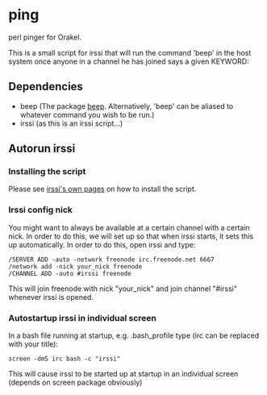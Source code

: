 ping
====

perl pinger for Orakel.

This is a small script for irssi that will run the command 'beep' in the host system once anyone in a channel he has joined says a given KEYWORD:

## Dependencies
- beep (The package [beep](http://packages.ubuntu.com/search?keywords=beep). Alternatively, 'beep' can be aliased to whatever command you wish to be run.)
- irssi (as this is an irssi script...)


## Autorun irssi 

### Installing the script
Please see [irssi's own pages](http://scripts.irssi.org/) on how to install the script.

### Irssi config nick

You might want to always be available at a certain channel with a certain nick. In order to do this, we will set up so 
that when irssi starts, it sets this up automatically. In order to do this, open irssi and type:

```
/SERVER ADD -auto -network freenode irc.freenode.net 6667
/network add -nick your_nick freenode
/CHANNEL ADD -auto #irssi freenode
```

This will join freenode with nick "your_nick" and join channel "#irssi" whenever irssi is opened.

### Autostartup irssi in individual screen

In a bash file running at startup, e.g. .bash_profile type (irc can be replaced with your title):

```
screen -dmS irc bash -c "irssi"
```

This will cause irssi to be started up at startup in an individual screen (depends on screen package obviously)

